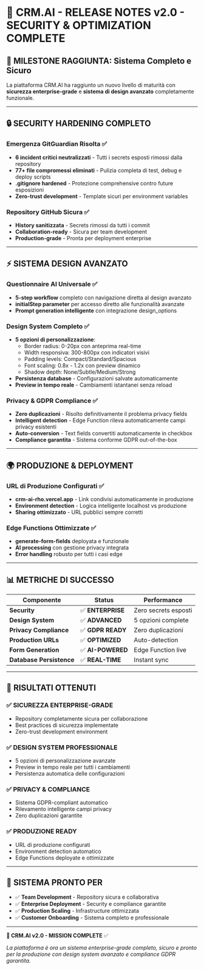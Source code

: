 # 🚀 CRM.AI - RELEASE NOTES v2.0 - SECURITY & OPTIMIZATION COMPLETE

## 🎯 MILESTONE RAGGIUNTA: Sistema Completo e Sicuro

La piattaforma CRM.AI ha raggiunto un nuovo livello di maturità con **sicurezza enterprise-grade** e **sistema di design avanzato** completamente funzionale.

---

## 🔒 SECURITY HARDENING COMPLETO

### Emergenza GitGuardian Risolta ✅
- **6 incident critici neutralizzati** - Tutti i secrets esposti rimossi dalla repository
- **77+ file compromessi eliminati** - Pulizia completa di test, debug e deploy scripts
- **.gitignore hardened** - Protezione comprehensive contro future esposizioni
- **Zero-trust development** - Template sicuri per environment variables

### Repository GitHub Sicura ✅  
- **History sanitizzata** - Secrets rimossi da tutti i commit
- **Collaboration-ready** - Sicura per team development
- **Production-grade** - Pronta per deployment enterprise

---

## ⚡ SISTEMA DESIGN AVANZATO

### Questionnaire AI Universale ✅
- **5-step workflow** completo con navigazione diretta al design avanzato
- **initialStep parameter** per accesso diretto alle funzionalità avanzate
- **Prompt generation intelligente** con integrazione design_options

### Design System Completo ✅
- **5 opzioni di personalizzazione**:
  - Border radius: 0-20px con anteprima real-time
  - Width responsiva: 300-800px con indicatori visivi
  - Padding levels: Compact/Standard/Spacious
  - Font scaling: 0.8x - 1.2x con preview dinamico
  - Shadow depth: None/Subtle/Medium/Strong
- **Persistenza database** - Configurazioni salvate automaticamente
- **Preview in tempo reale** - Cambiamenti istantanei senza reload

### Privacy & GDPR Compliance ✅
- **Zero duplicazioni** - Risolto definitivamente il problema privacy fields
- **Intelligent detection** - Edge Function rileva automaticamente campi privacy esistenti  
- **Auto-conversion** - Text fields convertiti automaticamente in checkbox
- **Compliance garantita** - Sistema conforme GDPR out-of-the-box

---

## 🌍 PRODUZIONE & DEPLOYMENT

### URL di Produzione Configurati ✅
- **crm-ai-rho.vercel.app** - Link condivisi automaticamente in produzione
- **Environment detection** - Logica intelligente localhost vs produzione
- **Sharing ottimizzato** - URL pubblici sempre corretti

### Edge Functions Ottimizzate ✅
- **generate-form-fields** deployata e funzionale
- **AI processing** con gestione privacy integrata
- **Error handling** robusto per tutti i casi edge

---

## 📊 METRICHE DI SUCCESSO

| Componente | Status | Performance |
|------------|--------|-------------|
| **Security** | ✅ **ENTERPRISE** | Zero secrets esposti |
| **Design System** | ✅ **ADVANCED** | 5 opzioni complete |
| **Privacy Compliance** | ✅ **GDPR READY** | Zero duplicazioni |
| **Production URLs** | ✅ **OPTIMIZED** | Auto-detection |
| **Form Generation** | ✅ **AI-POWERED** | Edge Function live |
| **Database Persistence** | ✅ **REAL-TIME** | Instant sync |

---

## 🎉 RISULTATI OTTENUTI

### ✅ **SICUREZZA ENTERPRISE-GRADE**
- Repository completamente sicura per collaborazione
- Best practices di sicurezza implementate
- Zero-trust development environment

### ✅ **DESIGN SYSTEM PROFESSIONALE**  
- 5 opzioni di personalizzazione avanzate
- Preview in tempo reale per tutti i cambiamenti
- Persistenza automatica delle configurazioni

### ✅ **PRIVACY & COMPLIANCE**
- Sistema GDPR-compliant automatico
- Rilevamento intelligente campi privacy
- Zero duplicazioni garantite

### ✅ **PRODUZIONE READY**
- URL di produzione configurati
- Environment detection automatico
- Edge Functions deployate e ottimizzate

---

## 🚀 SISTEMA PRONTO PER

- ✅ **Team Development** - Repository sicura e collaborativa
- ✅ **Enterprise Deployment** - Security e compliance garantite  
- ✅ **Production Scaling** - Infrastructure ottimizzata
- ✅ **Customer Onboarding** - Sistema completo e professionale

---

**🎯 CRM.AI v2.0 - MISSION COMPLETE** ✅

*La piattaforma è ora un sistema enterprise-grade completo, sicuro e pronto per la produzione con design system avanzato e compliance GDPR garantita.*